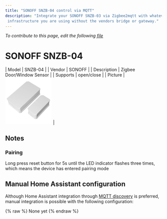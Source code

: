 ```yaml
---
title: "SONOFF SNZB-04 control via MQTT"
description: "Integrate your SONOFF SNZB-03 via Zigbee2mqtt with whatever smart home
 infrastructure you are using without the vendors bridge or gateway."
---
```


*To contribute to this page, edit the following
[file](https://github.com/Koenkk/zigbee2mqtt.io/blob/master/docs/devices/SNZB-04.md)*

# SONOFF SNZB-04

| Model | SNZB-04 |
| Vendor  | SONOFF  |
| Description | Zigbee Door/Window Sensor |
| Supports | open/close |
| Picture | ![SONOFF SNZB-04](../images/devices/SNZB-04.jpg) |

## Notes


### Pairing
Long press reset button for 5s until the LED indicator flashes three times, which means the device has entered pairing mode

## Manual Home Assistant configuration
Although Home Assistant integration through [MQTT discovery](../integration/home_assistant) is preferred,
manual integration is possible with the following configuration:


{% raw %}
None yet
{% endraw %}

